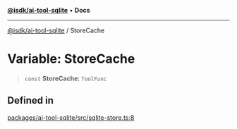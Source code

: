 [**@isdk/ai-tool-sqlite**](../README.md) • **Docs**

***

[@isdk/ai-tool-sqlite](../globals.md) / StoreCache

# Variable: StoreCache

> `const` **StoreCache**: `ToolFunc`

## Defined in

[packages/ai-tool-sqlite/src/sqlite-store.ts:8](https://github.com/isdk/ai-tool-sqlite.js/blob/9fe2c10603e7d4edf9338798a309c4c793b97975/src/sqlite-store.ts#L8)

